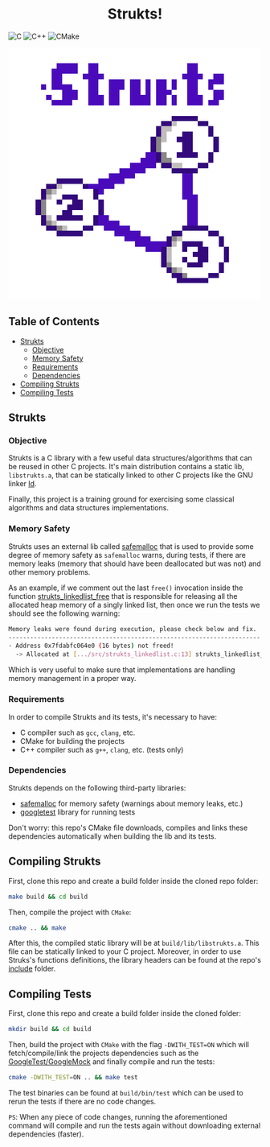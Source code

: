 <h1 align="center">Strukts!</h1>

<p align="left">
  <img alt="C" src="https://img.shields.io/badge/c-%2300599C.svg?style=for-the-badge&logo=c&logoColor=white"/>
  <img alt="C++" src="https://img.shields.io/badge/c++-%2300599C.svg?style=for-the-badge&logo=c%2B%2B&logoColor=white"/>
  <img alt="CMake" src="https://img.shields.io/badge/CMake-%23008FBA.svg?style=for-the-badge&logo=cmakelogoColor=white">
</p>

<p align="center"><img src="docs/strukts.png"></p>

## Table of Contents

- [Strukts](#Strukts)
  - [Objective](#Objective)
  - [Memory Safety](#Memory-Safety)
  - [Requirements](#Requirements)
  - [Dependencies](#Dependencies)
- [Compiling Strukts](#Compiling-Strukts)
- [Compiling Tests](#Compiling-Tests)

## Strukts

### Objective

Strukts is a C library with a few useful data structures/algorithms that can be reused in other C projects. It's main distribution contains a static lib, `libstrukts.a`, that can be statically linked to other C projects like the GNU linker [ld](https://ftp.gnu.org/old-gnu/Manuals/ld-2.9.1/html_mono/ld.html).

Finally, this project is a training ground for exercising some classical algorithms and data structures implementations.

### Memory Safety

Strukts uses an external lib called [safemalloc](https://github.com/Theldus/safemalloc) that is used to provide some degree of memory safety as `safemalloc` warns, during tests, if there are memory leaks (memory that should have been deallocated but was not) and other memory problems.

As an example, if we comment out the last `free()` invocation inside the function [strukts_linkedlist_free](src/strukts_linkedlist.c) that is responsible for releasing all the allocated heap memory of a singly linked list, then once we run the tests we should see the following warning:

```sh
Memory leaks were found during execution, please check below and fix.
----------------------------------------------------------------------
- Address 0x7fdabfc064e0 (16 bytes) not freed!
  -> Allocated at [.../src/strukts_linkedlist.c:13] strukts_linkedlist_new()
```

Which is very useful to make sure that implementations are handling memory management in a proper way.

### Requirements

In order to compile Strukts and its tests, it's necessary to have:

- C compiler such as `gcc`, `clang`, etc.
- CMake for building the projects
- C++ compiler such as `g++`, `clang`, etc. (tests only)

### Dependencies

Strukts depends on the following third-party libraries:

- [safemalloc](https://github.com/Theldus/safemalloc) for memory safety (warnings about memory leaks, etc.)
- [googletest](https://github.com/google/googletest) library for running tests

Don't worry: this repo's CMake file downloads, compiles and links these dependencies automatically when building the lib and its tests.

## Compiling Strukts

First, clone this repo and create a build folder inside the cloned repo folder:

```sh
make build && cd build
```

Then, compile the project with `CMake`:

```sh
cmake .. && make
```

After this, the compiled static library will be at `build/lib/libstrukts.a`. This file can be statically linked
to your C project. Moreover, in order to use Struks's functions definitions, the library headers can be found at the repo's [include](include/strukts) folder.

## Compiling Tests

First, clone this repo and create a build folder inside the cloned folder:

```sh
mkdir build && cd build
```

Then, build the project with `CMake` with the flag `-DWITH_TEST=ON` which will fetch/compile/link the projects dependencies such as the [GoogleTest/GoogleMock](https://github.com/google/googletest) and finally compile and run
the tests:

```sh
cmake -DWITH_TEST=ON .. && make test
```

The test binaries can be found at `build/bin/test` which can be used to rerun the tests if there are no code changes.

`PS`: When any piece of code changes, running the aforementioned command will compile and run the tests again without
downloading external dependencies (faster).
